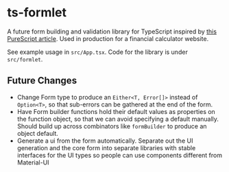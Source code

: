 # ts-formlet

A future form building and validation library for TypeScript inspired by [this PureScript article](https://www.lumi.dev/blog/using-purescript-to-create-a-dsl-for-building-forms). Used in production for a financial calculator website.

See example usage in `src/App.tsx`. Code for the library is under `src/formlet`.

## Future Changes

+ Change Form type to produce an `Either<T, Error[]>` instead of `Option<T>`, so that sub-errors can be gathered at the end of the form.
+ Have Form builder functions hold their default values as properties on the function object, so that we can avoid specifying a default manually. Should build up across combinators like `formBuilder` to produce an object default.
+ Generate a ui from the form automatically. Separate out the UI generation and the core form into separate libraries with stable interfaces for the UI types so people can use components different from Material-UI
